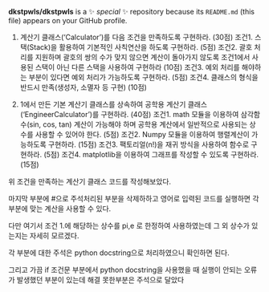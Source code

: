 **dkstpwls/dkstpwls** is a ✨ _special_ ✨ repository because its `README.md` (this file) appears on your GitHub profile.

1. 계산기 클래스(‘Calculator’)를 다음 조건을 만족하도록 구현하라. (30점)
조건1. 스택(Stack)을 활용하여 기본적인 사칙연산을 하도록 구현하라. (5점)
조건2. 괄호 처리를 지원하며 괄호의 쌍의 수가 맞지 않으면 계산이 돌아가지 않도록 조건1에서 사용된 스택이 아닌 다른 스택을 사용하여 구현하라 (10점)
조건3. 예외 처리를 해야하는 부분이 있다면 예외 처리가 가능하도록 구현하라. (5점)
조건4. 클래스의 형식을 반드시 만족(생성자, 소멸자 등 구현) (10점)

2. 1에서 만든 기본 계산기 클래스를 상속하여 공학용 계산기 클래스(‘EngineerCalculator’)를 구현하라. (40점)
  조건1. math 모듈을 이용하여 삼각함수(sin, cos, tan) 계산이 가능해야 하며 공학용 계산에서 일반적으로 사용되는 상수를 사용할 수 있어야 한다. (5점)
  조건2. Numpy 모듈을 이용하여 행렬계산이 가능하도록 구현하라. (15점)
조건3. 팩토리얼(n!)을 재귀 방식을 사용하여 함수로 구현하라. (5점)
조건4. matplotlib을 이용하여 그래프를 작성할 수 있도록 구현하라. (15점)

위 조건을 만족하는 계산기 클래스 코드를 작성해보았다.

마지막 부분에 #으로 주석처리된 부분을 삭제하하고 영어로 입력된 코드를 실행하면 각 부분에 맞는 계산을 사용할 수 있다.

다만 여기서 조건 1.에 해당하는 상수를 pi,e 로 한정하여 사용하였는데 그 외 상수가 있는지는 자세히 모르겠다.

각 부분에 대한 주석은 python docstring으로 처리하였으니 확인하면 된다.

그리고 가끔 if 조건문 부분에서 python docstring을 사용했을 때 실행이 안되는 오류가 발생했던 부분이 있는데 해결 못한부분은 주석으로 달았다
